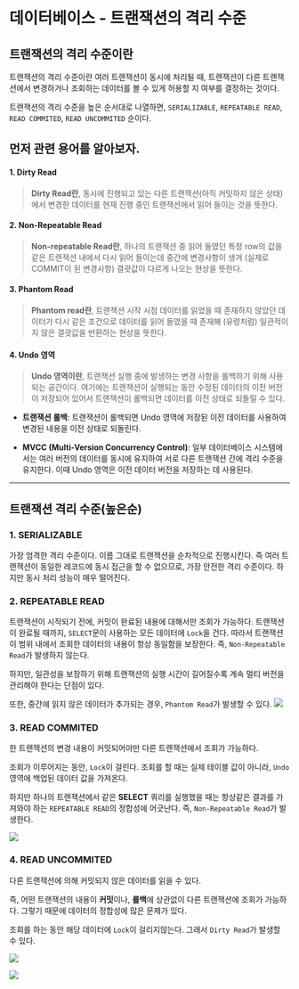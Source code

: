 # 데이터베이스 - 트랜잭션의 격리 수준

## 트랜잭션의 격리 수준이란

트랜잭션의 격리 수준이란 여러 트랜잭션이 동시에 처리될 때, 트랜잭션이 다른 트랜잭션에서 변경하거나 조회하는 데이터를 볼 수 있게 허용할 지 여부를 결정하는 것이다.

트랜잭션의 격리 수준을 높은 순서대로 나열하면, `SERIALIZABLE`, `REPEATABLE READ`, `READ COMMITED`, `READ UNCOMMITED` 순이다.

## 먼저 관련 용어를 알아보자.

#### 1.  Dirty Read
> **Dirty Read란**, 동시에 진행되고 있는 다른 트랜잭션(아직 커밋하지 않은 상태)에서 변경한 데이터를 현재 진행 중인 트랜잭션에서 읽어 들이는 것을 뜻한다.

#### 2. Non-Repeatable Read
>**Non-repeatable Read란**, 하나의 트랜잭션 중 읽어 들였던 특정 row의 값을 같은 트랜잭션 내에서 다시 읽어 들이는데 중간에 변경사항이 생겨 (실제로 COMMIT이 된 변경사항) 결괏값이 다르게 나오는 현상을 뜻한다.

#### 3. Phantom Read
>**Phantom read란**, 트랜잭션 시작 시점 데이터를 읽었을 때 존재하지 않았던 데이터가 다시 같은 조건으로 데이터를 읽어 들였을 때 존재해 (유령처럼) 일관적이지 않은 결괏값을 반환하는 현상을 뜻한다.


#### 4. Undo 영역
>**Undo 영역이란**, 트랜잭션 실행 중에 발생하는 변경 사항을 롤백하기 위해 사용되는 공간이다.
여기에는 트랜잭션이 실행되는 동안 수정된 데이터의 이전 버전이 저장되어 있어서 트랜잭션이 롤백되면 데이터를 이전 상태로 되돌릴 수 있다.

- **트랜잭션 롤백**: 트랜잭션이 롤백되면 Undo 영역에 저장된 이전 데이터를 사용하여 변경된 내용을 이전 상태로 되돌린다.

- **MVCC (Multi-Version Concurrency Control)**: 일부 데이터베이스 시스템에서는 여러 버전의 데이터를 동시에 유지하여 서로 다른 트랜잭션 간에 격리 수준을 유지한다.
  이때 Undo 영역은 이전 데이터 버전을 저장하는 데 사용된다.


---
## 트랜잭션 격리 수준(높은순)

### 1. SERIALIZABLE

가장 엄격한 격리 수준이다.
이름 그대로 트랜잭션을 순차적으로 진행시킨다. 즉 여러 트랜잭션이 동일한 레코드에 동시 접근을 할 수 없으므로, 가장 안전한 격리 수준이다.
하지만 동시 처리 성능이 매우 떨어진다.




### 2. REPEATABLE READ

트랜잭션이 시작되기 전에, 커밋이 완료된 내용에 대해서만 조회가 가능하다.
트랜잭션이 완료될 때까지, `SELECT`문이 사용하는 모든 데이터에 `Lock`을 건다.
따라서 트랜잭션이 범위 내에서 조회한 데이터의 내용이 항상 동일함을 보장한다.
즉, `Non-Repeatable Read`가 발생하지 않는다.

하지만, 일관성을 보장하기 위해 트랜잭션의 실행 시간이 길어질수록 계속 멀티 버전을 관리해야 한다는 단점이 있다.

또한, 중간에 읽지 않은 데이터가 추가되는 경우, `Phantom Read`가 발생할 수 있다.
![](https://akasai.space/static/04b0a47bf579405417bad7ccd4a94e6a/0a47e/phantom-read.png)



### 3. READ COMMITED

한 트랜잭션의 변경 내용이 커밋되어야만 다른 트랜잭션에서 조회가 가능하다.

조회가 이루어지는 동안, `Lock`이 걸린다. 조회를 할 때는 실제 테이블 값이 아니라, `Undo` 영역에 백업된 데이터 값을 가져온다.

하지만 하나의 트랜잭션에서 같은 **SELECT** 쿼리를 실행했을 때는 항상같은 결과를 가져와야 하는 `REPEATABLE READ`의 정합성에 어긋난다.
즉, `Non-Repeatable Read`가 발생한다.

![](https://akasai.space/static/f41b3d2c3a8485ea901630541f413361/af192/read-committed.png)


### 4. READ UNCOMMITED

다른 트랜잭션에 의해 커밋되지 않은 데이터를 읽을 수 있다.

즉, 어떤 트랜잭션의 내용이 **커밋**이나, **롤백**에 상관없이 다른 트랜잭션에 조회가 가능하다.
그렇기 때문에 데이터의 정합성에 많은 문제가 있다.

조회를 하는 동안 해당 데이터에 `Lock`이 걸리지않는다.
그래서 `Dirty Read`가 발생할 수 있다.

![](https://akasai.space/static/b232506d727517ccf4277e8d7fec461b/1bba8/read-uncommitted.png)



![](https://akasai.space/static/a2759879d75d61b7bf6d32d90946883a/0c69d/isolation-level.png)
